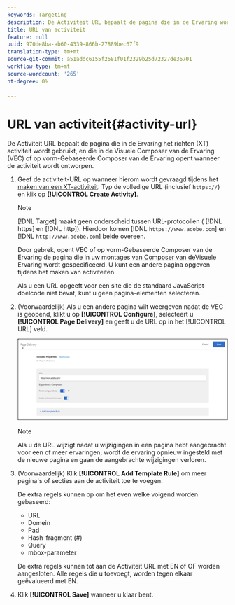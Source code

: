 ```yaml
---
keywords: Targeting
description: De Activiteit URL bepaalt de pagina die in de Ervaring wordt gebruikt richtend activiteit, en die in Adobe Target Visual Experience Composer (VEC) of op vorm-Gebaseerde Composer van de Ervaring opent wanneer de activiteit wordt ontworpen.
title: URL van activiteit
feature: null
uuid: 970de8ba-ab60-4339-866b-27889bec67f9
translation-type: tm+mt
source-git-commit: a51addc6155f2681f01f2329b25d72327de36701
workflow-type: tm+mt
source-wordcount: '265'
ht-degree: 0%

---
```



# URL van activiteit{#activity-url}

De Activiteit URL bepaalt de pagina die in de Ervaring het richten (XT) activiteit wordt gebruikt, en die in de Visuele Composer van de Ervaring (VEC) of op vorm-Gebaseerde Composer van de Ervaring opent wanneer de activiteit wordt ontworpen.

1. Geef de activiteit-URL op wanneer hierom wordt gevraagd tijdens het [maken van een XT-activiteit](/help/c-activities/t-experience-target/t-xt-create/xt-create.md). Typ de volledige URL (inclusief `https://`) en klik op **[!UICONTROL Create Activity]**.

   >[!NOTE]
   >
   >[!DNL Target] maakt geen onderscheid tussen URL-protocollen ( [!DNL https] en [!DNL http]). Hierdoor komen [!DNL `https://www.adobe.com`] en [!DNL `http://www.adobe.com`] beide overeen.
   >
   >Door gebrek, opent VEC of op vorm-Gebaseerde Composer van de Ervaring de pagina die in uw montages [van Composer van de](/help/administrating-target/visual-experience-composer-set-up.md)Visuele Ervaring wordt gespecificeerd. U kunt een andere pagina opgeven tijdens het maken van activiteiten.
   >
   >Als u een URL opgeeft voor een site die de standaard JavaScript-doelcode niet bevat, kunt u geen pagina-elementen selecteren.

1. (Voorwaardelijk) Als u een andere pagina wilt weergeven nadat de VEC is geopend, klikt u op **[!UICONTROL Configure]**, selecteert u **[!UICONTROL Page Delivery]** en geeft u de URL op in het [!UICONTROL URL] veld.

   ![Dialoogvenster Pagina-aflevering](/help/c-activities/t-experience-target/t-xt-create/assets/url-config-new.png)

   >[!NOTE]
   >
   >Als u de URL wijzigt nadat u wijzigingen in een pagina hebt aangebracht voor een of meer ervaringen, wordt de ervaring opnieuw ingesteld met de nieuwe pagina en gaan de aangebrachte wijzigingen verloren.

1. (Voorwaardelijk) Klik **[!UICONTROL Add Template Rule]** om meer pagina&#39;s of secties aan de activiteit toe te voegen.

   De extra regels kunnen op om het even welke volgend worden gebaseerd:

   * URL
   * Domein
   * Pad
   * Hash-fragment (#)
   * Query
   * mbox-parameter

   De extra regels kunnen tot aan de Activiteit URL met EN of OF worden aangesloten. Alle regels die u toevoegt, worden tegen elkaar geëvalueerd met EN.

1. Klik **[!UICONTROL Save]** wanneer u klaar bent.